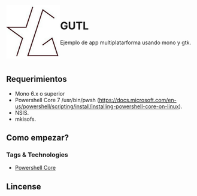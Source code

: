 <img align="left" src="gutl.jpg" alt="Axis" class="img-thumbnail" width="144" />

# GUTL

Ejemplo de app multiplatarforma usando mono y gtk.

<br/>
<br/>

## Requerimientos

- Mono 6.x o superior
- Powershell Core 7  /usr/bin/pwsh (https://docs.microsoft.com/en-us/powershell/scripting/install/installing-powershell-core-on-linux).
- NSIS.
- mkisofs.

## Como empezar?



### Tags & Technologies

- [Powershell Core](https://docs.microsoft.com/en-us/powershell/scripting/install/installing-powershell-core-on-linux)

## Lincense

